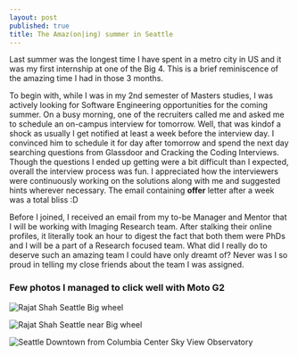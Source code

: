 ```yaml
---
layout: post
published: true
title: The Amaz(on|ing) summer in Seattle
---
```


Last summer was the longest time I have spent in a metro city in US and it was my first internship at one of the Big 4. This is a brief reminiscence of the amazing time I had in those 3 months.

To begin with, while I was in my 2nd semester of Masters studies, I was actively looking for Software Engineering opportunities for the coming summer. On a busy morning, one of the recruiters called me and asked me to schedule an on-campus interview for tomorrow. Well, that was kindof a shock as usually I get notified at least a week before the interview day. I convinced him to schedule it for day after tomorrow and spend the next day searching questions from Glassdoor and Cracking the Coding Interviews. Though the questions I ended up getting were a bit difficult than I expected, overall the interview process was fun. I appreciated how the interviewers were continuously working on the solutions along with me and suggested hints wherever necessary. The email containing **offer** letter after a week was a total bliss :D

Before I joined, I received an email from my to-be Manager and Mentor that I will be working with Imaging Research team. After stalking their online profiles, it literally took an hour to digest the fact that both them were PhDs and I will be a part of a Research focused team. What did I really do to deserve such an amazing team I could have only dreamt of? Never was I so proud in telling my close friends about the team I was assigned. 

### Few photos I managed to click well with Moto G2

![Rajat Shah Seattle Big wheel]({{site.baseurl}}https://lh3.googleusercontent.com/oNt7kPTl9G-Pkfd2Mq_QSwpbU5_lLXu6u-RJRAojGSCwlxU6A2tYCndOGUkGu0znrOHA-Pf3ZdTaA1ZH4F8of5d3FXhzhA6BJ581vzsgbE-ai5W4GvMoCLrr6TwpaNr1Zk9xeDHOLoBnl0aAvnVw1dxiM0pXYmIA0KiF65IAuwAN8dAnXIR8An1zGjMa5w6nVJbW5tqW2Z4fT9exU6PIRhC6UIeITzv4yPPqjrSEa8NEG04gKbZcgR4eA7-1hcSBMldC71tpzmuykuT8Y7CeYyzdPeLFt9LPL3C0Q8_u9z56CH4iKOV2GViEheeYDCEidig2gBgcDXUgY-_e7KTZ0h_LnIIIqY91UZzjVPgQpBuxPw8tkhzzFzu3-2Q8nAxJBwyk-LoiYotZDDWyv78P4P7v5mBMb1UVgSspxRqmovAV19Z0cxyqEPksuKatQjsj1BD8OIHu3LaEYU4pcUaYKOpvvvYh5ReXwU-Bs7aGzaHmZQYnGJKyr3xzGcI-mClAjH0LalzltHolzIsxMvcDbv6LyH2kuOvoEkuvel2kZziJbttmYLLMz1ok763oKVMeRWZUnZIgg4lWq6dv6yvZrF7uiRN5A36LU_rrMArOQF1j5wao=w2330-h1310-no)

![Rajat Shah Seattle near Big wheel]({{site.baseurl}}https://lh3.googleusercontent.com/Y7ulevhORx-NOCVsQCJ4sn42GoVbH8G2BbQPAef6OWclBvOXQ-_j12jLysN7oz_Qtr3Z08G_mVL3hVZbiJwDpj21rL6499jvKu2f3aBmon9U_Q0tnc1VBP7hLhu0BPA0pW_3efUE3z8RngyEwT-74tL5vQb6lYNXLCJW34VjMl5caa8lXJDALlie0PX-q-xrVkIQf9x-245x8o_CvDO2JpW30EfljepOwt1kmzVD4fEeZhdFuutnSHtNiDz9Ida0Pi_rhtNDgrUMYqJGCmE_k24tP5s-oirqgKzK3UGpRE1h_m9WQ7i3Wy0hYH6diWfV3laTpzYe8GDVlM13RnbZ68nuiovhEOIE2lVdJ-ALO2wO33I5LqA-CqRlKVktUyYOsT5Y1vsZuQMGtjGcsHpEWsX5qlovOKbrbHlC_Pz87TZyT7TkiX85zZKwBnZO6yxNvNyUwf8aQ-_laehvt92BQ2JE6oRBxYH8QJaMLzmEWo6EanINpbbDQ9nZQ6g-B-tGj2yeIf0fPQRVdcn2jTMxS2EaT79VhWIUobVCc79zPr7zeliv2qqzp5KLxIF9rWD0fqLI-MwWWKhKUfQUILU9F0mCspM3YOvx40JQzMClZteLTBfc=w2174-h1222-no)

![Seattle Downtown from Columbia Center Sky View Observatory]({{site.baseurl}}https://lh3.googleusercontent.com/4_yUGVv_5wYUPPaBvo0BveWQPfkfB5uZqMxarwTB-omU_qtU1b6GS-Au7qxMj3PPfS6MykBDDGOJ1-u-z8mkPUaSrQU_WHFEzenaazyyZe7vPzPGOttoqJ3wG7K39HIwJI8QR8rKIso1ZDyGjdd0bL_nqEUlTdEZZ60cCfgDgkv1_0AWLRYVERegCGuVXdRZeecxKVaz5HGg7xvFr_RrgZiYVrTdS6tluculgV_AU9F2nxaQuPP2IBDvAvsJbuCcsEGSKlkTuvMh9EWkAZPBoi8QIyFegO6z9NAyjSa5pXi54XgENlMTE-EXbCweBO5FBXlnLwWseWBEReFRitq2F8ItPgOuG8zFAmqNoei15ZJCdhvUh25lkQtPQc6ndYXF9WqpBSVpnrRy8jY-bGsx2hChOvTuw3JqX1dYLSi2APRbKXXlbNObldD2O__Iiq2Elxni46VM6RjypfIykrYPhfqOw39LYmeNnNhDdPzzsU23PrLv97J8TPhoORFuQPwuFDm3tT0NvpITlXF4DQn5pxJS3cYw6ny7mYDTdkUe6okDsgtz0tqu_j_Ym0IXQFEKBsIVWbckPXhlO1oq4uzc3TGYTrPe6v3bo7SuYwP2vtdgUcdG=w2560-h1000-no)
